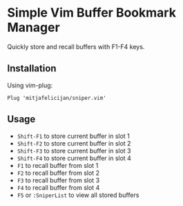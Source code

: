 # Simple Vim Buffer Bookmark Manager

Quickly store and recall buffers with F1-F4 keys.

## Installation

Using vim-plug:

```vim
Plug 'mitjafelicijan/sniper.vim'
```

## Usage

- `Shift-F1` to store current buffer in slot 1
- `Shift-F2` to store current buffer in slot 2
- `Shift-F3` to store current buffer in slot 3
- `Shift-F4` to store current buffer in slot 4
- `F1` to recall buffer from slot 1
- `F2` to recall buffer from slot 2
- `F3` to recall buffer from slot 3
- `F4` to recall buffer from slot 4
- `F5` or `:SniperList` to view all stored buffers

